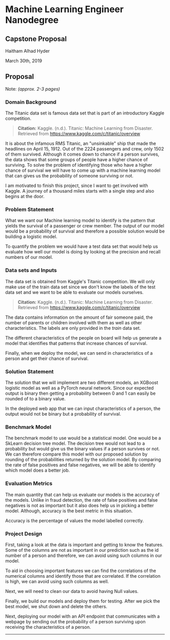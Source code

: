 # Machine Learning Engineer Nanodegree

## Capstone Proposal

Haitham Alhad Hyder

March 30th, 2019

## Proposal

Note: _(approx. 2-3 pages)_

### Domain Background

The Titanic data set is famous data set that is part of an introductory Kaggle competition.

> **Citation:** Kaggle. (n.d.). Titanic: Machine Learning from Disaster. Retrieved from <https://www.kaggle.com/c/titanic/overview>

It is about the infamous RMS Titanic, an "unsinkable" ship that made the headlines on April 15, 1912. Out of the 2224 passengers and crew, only 1502 of them survived. Although it comes down to chance if a person survives, the data shows that some groups of people have a higher chance of surviving. To solve the problem of identifying those who have a higher chance of survival we will have to come up with a machine learning model that can gives us the probability of someone surviving or not.

I am motivated to finish this project, since I want to get involved with Kaggle. A journey of a thousand miles starts with a single step and also begins at the door.

### Problem Statement

What we want our Machine learning model to identify is the pattern that yields the survival of a passenger or crew member. The output of our model would be a probability of survival and therefore a possible solution would be building a logistic model.

To quantify the problem we would have a test data set that would help us evaluate how well our model is doing by looking at the precision and recall numbers of our model.

### Data sets and Inputs

The data set is obtained from Kaggle's Titanic competition. We will only make use of the train data set since we don't know the labels of the test data set and we want to be able to evaluate our models ourselves.

> **Citation:** Kaggle. (n.d.). Titanic: Machine Learning from Disaster. Retrieved from <https://www.kaggle.com/c/titanic/overview>

The data contains information on the amount of fair someone paid, the number of parents or children involved with them as well as other characteristics. The labels are only provided in the _train_ data set.

The different characteristics of the people on board will help us generate a model that identifies that patterns that increase chances of survival.

Finally, when we deploy the model, we can send in characteristics of a person and get their chance of survival.

### Solution Statement

The solution that we will implement are two different models, an XGBoost logistic model as well as a PyTorch neural network. Since our expected output is binary then getting a probability between 0 and 1 can easily be rounded of to a binary value.

In the deployed web app that we can input characteristics of a person, the output would not be binary but a probability of survival.

### Benchmark Model

The benchmark model to use would be a statistical model. One would be a SkLearn decision tree model. The decision tree would not lead to a probability but would give us the binary values if a person survives or not. We can therefore compare this model with our proposed solution by rounding of the probabilities returned by the solution model. By comparing the rate of false positives and false negatives, we will be able to identify which model does a better job.

### Evaluation Metrics

The main quantity that can help us evaluate our models is the accuracy of the models. Unlike in fraud detection, the rate of false positives and false negatives is not as important but it also does help us in picking a better model. Although, accuracy is the best metric in this situation.

Accuracy is the percentage of values the model labelled correctly.

### Project Design

First, taking a look at the data is important and getting to know the features. Some of the columns are not as important in our prediction such as the id number of a person and therefore, we can avoid using such columns in our model.

To aid in choosing important features we can find the correlations of the numerical columns and identify those that are correlated. If the correlation is high, we can avoid using such columns as well.

Next, we will need to clean our data to avoid having Null values.

Finally, we build our models and deploy them for testing. After we pick the best model, we shut down and delete the others.

Next, deploying our model with an API endpoint that communicates with a webpage by sending out the probability of a person surviving upon receiving the characteristics of a person.

-----------
